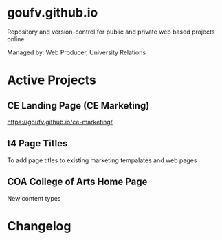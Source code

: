 # goufv.github.io

Repository and version-control for public and private web based projects online.

Managed by:
Web Producer, University Relations

# Active Projects

## CE Landing Page (CE Marketing)

https://goufv.github.io/ce-marketing/

## t4 Page Titles

To add page titles to existing marketing tempalates and web pages

## COA College of Arts Home Page

New content types

# Changelog










